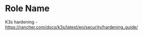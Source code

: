Role Name
=========

K3s hardening - https://rancher.com/docs/k3s/latest/en/security/hardening_guide/


